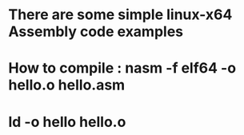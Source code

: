 # There are some simple linux-x64 Assembly code examples
# How to compile : nasm -f elf64 -o hello.o hello.asm
#                  ld -o hello hello.o
